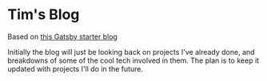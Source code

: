 # Tim's Blog 
Based on [this Gatsby starter blog](https://github.com/gatsbyjs/gatsby-starter-blog)

Initially the blog will just be looking back on projects I've already done, and
breakdowns of some of the cool tech involved in them. The plan is 
to keep it updated with projects I'll do in the future.